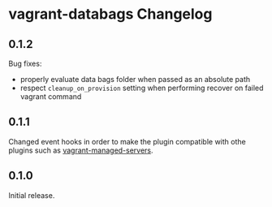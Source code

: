 # vagrant-databags Changelog

## 0.1.2

Bug fixes:

* properly evaluate data bags folder when passed as an absolute path
* respect `cleanup_on_provision` setting when performing recover on failed vagrant command

## 0.1.1

Changed event hooks in order to make the plugin compatible with othe plugins such as [vagrant-managed-servers](https://github.com/tknerr/vagrant-managed-servers).

## 0.1.0

Initial release.
